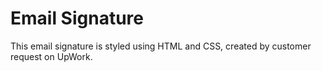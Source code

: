 # Email Signature
This email signature is styled using HTML and CSS, created by customer request on UpWork.
